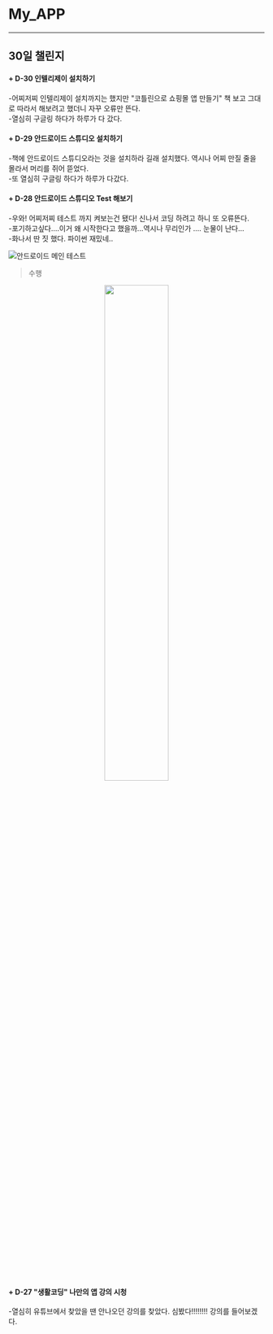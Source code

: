 # My_APP

---
## 30일 챌린지  
   
 
#### + __D-30 인텔리제이 설치하기__  

 -어찌저찌 인텔리제이 설치까지는 했지만 "코틀린으로 쇼핑몰 앱 만들기" 책 보고 그대로 따라서 해보려고 했더니 자꾸 오류만 뜬다.  
 -열심히 구글링 하다가 하루가 다 갔다.  
 
#### + __D-29 안드로이드 스튜디오 설치하기__  

 -책에 안드로이드 스튜디오라는 것을 설치하라 길래 설치했다. 역시나 어찌 만질 줄을 몰라서 머리를 쥐어 뜯었다.  
 -또 열심히 구글링 하다가 하루가 다갔다.  
 
#### + __D-28 안드로이드 스튜디오 Test 해보기__  
    
 -우와! 어찌저찌 테스트 까지 켜보는건 됐다! 신나서 코딩 하려고 하니 또 오류뜬다.  
 -포기하고싶다....이거 왜 시작한다고 했을까...역시나 무리인가 .... 눈물이 난다...  
 -화나서 딴 짓 했다. 파이썬 재밌네..
 
  
![안드로이드 메인 테스트](https://user-images.githubusercontent.com/77481265/106556328-9f5ffb00-6562-11eb-9973-960153f1e852.JPG)  
 
>수행

<center><img src="https://user-images.githubusercontent.com/77481265/106556487-0c739080-6563-11eb-8dfe-3413a07f123b.JPG" width="50%" height="50%"></center>  
  
    
    

#### + D-27 __"생활코딩" 나만의 앱 강의 시청__  
 
 -열심히 유튜브에서 찾았을 땐 안나오던 강의를 찾았다. 심봤다!!!!!!!! 강의를 들어보겠다.  
  
